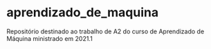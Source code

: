 # aprendizado_de_maquina
Repositório destinado ao trabalho de A2 do curso de Aprendizado de Máquina ministrado em 2021.1
